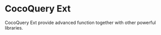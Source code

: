 CocoQuery Ext
=========

CocoQuery Ext provide advanced function together with other powerful libraries.

